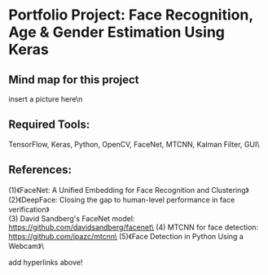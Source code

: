 # **Portfolio Project: Face Recognition, Age & Gender Estimation Using Keras**


## **Mind map for this project**

insert a picture here\n


## **Required Tools:**
TensorFlow, Keras, Python, OpenCV, FaceNet, MTCNN, Kalman Filter, GUI\



## **References:**
(1)《FaceNet: A Unified Embedding for Face Recognition and Clustering》\
(2)《DeepFace: Closing the gap to human-level performance in face verification》\
(3) David Sandberg's FaceNet model: https://github.com/davidsandberg/facenet\
(4) MTCNN for face detection: https://github.com/ipazc/mtcnn\
(5)《Face Detection in Python Using a Webcam》\

add hyperlinks above!
